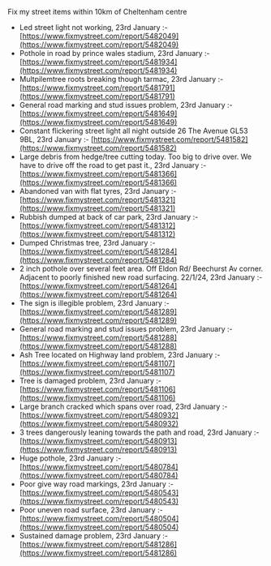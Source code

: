 Fix my street items within 10km of Cheltenham centre

<!-- fix_marker starts -->

- Led street light not working, 23rd January :- [https://www.fixmystreet.com/report/5482049](https://www.fixmystreet.com/report/5482049)
- Pothole in road by prince wales stadium, 23rd January :- [https://www.fixmystreet.com/report/5481934](https://www.fixmystreet.com/report/5481934)
- Multpilemtree roots breaking though tarmac, 23rd January :- [https://www.fixmystreet.com/report/5481791](https://www.fixmystreet.com/report/5481791)
- General road marking and stud issues problem, 23rd January :- [https://www.fixmystreet.com/report/5481649](https://www.fixmystreet.com/report/5481649)
- Constant flickering street light all night outside 26 The Avenue GL53 9BL, 23rd January :- [https://www.fixmystreet.com/report/5481582](https://www.fixmystreet.com/report/5481582)
- Large debris from hedge/tree cutting today. Too big to drive over. We have to drive off the road to get past it., 23rd January :- [https://www.fixmystreet.com/report/5481366](https://www.fixmystreet.com/report/5481366)
- Abandoned van with flat tyres, 23rd January :- [https://www.fixmystreet.com/report/5481321](https://www.fixmystreet.com/report/5481321)
- Rubbish dumped at back of car park, 23rd January :- [https://www.fixmystreet.com/report/5481312](https://www.fixmystreet.com/report/5481312)
- Dumped Christmas tree, 23rd January :- [https://www.fixmystreet.com/report/5481284](https://www.fixmystreet.com/report/5481284)
- 2 inch pothole over several feet area. Off Eldon Rd/ Beechurst Av corner. Adjacent to poorly finished new road surfacing. 22/1/24, 23rd January :- [https://www.fixmystreet.com/report/5481264](https://www.fixmystreet.com/report/5481264)
- The sign is illegible problem, 23rd January :- [https://www.fixmystreet.com/report/5481289](https://www.fixmystreet.com/report/5481289)
- General road marking and stud issues problem, 23rd January :- [https://www.fixmystreet.com/report/5481288](https://www.fixmystreet.com/report/5481288)
- Ash Tree located on Highway land problem, 23rd January :- [https://www.fixmystreet.com/report/5481107](https://www.fixmystreet.com/report/5481107)
- Tree is damaged problem, 23rd January :- [https://www.fixmystreet.com/report/5481106](https://www.fixmystreet.com/report/5481106)
- Large branch cracked which spans over road, 23rd January :- [https://www.fixmystreet.com/report/5480932](https://www.fixmystreet.com/report/5480932)
- 3 trees dangerously leaning towards the path and road, 23rd January :- [https://www.fixmystreet.com/report/5480913](https://www.fixmystreet.com/report/5480913)
- Huge pothole, 23rd January :- [https://www.fixmystreet.com/report/5480784](https://www.fixmystreet.com/report/5480784)
- Poor give way road markings, 23rd January :- [https://www.fixmystreet.com/report/5480543](https://www.fixmystreet.com/report/5480543)
- Poor uneven road surface, 23rd January :- [https://www.fixmystreet.com/report/5480504](https://www.fixmystreet.com/report/5480504)
- Sustained damage problem, 23rd January :- [https://www.fixmystreet.com/report/5481286](https://www.fixmystreet.com/report/5481286)

<!-- fix_marker ends -->